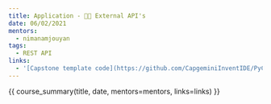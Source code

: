 ```yaml
---
title: Application - 👩‍💻 External API's
date: 06/02/2021
mentors: 
  - nimanamjouyan
tags:
  - REST API
links:
  - '[Capstone template code](https://github.com/CapgeminiInventIDE/PyCap/tree/main/src/intro-to-python/capstone/external_apis){target=_blank}'
---
```


{{ course_summary(title, date, mentors=mentors, links=links) }}
